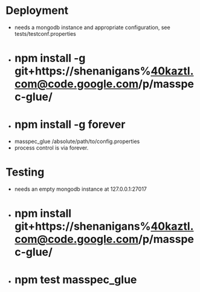 



Deployment
==========
* needs a mongodb instance and appropriate configuration, see tests/testconf.properties
* # npm install -g git+https://shenanigans%40kaztl.com@code.google.com/p/masspec-glue/ 
* # npm install -g forever
* masspec_glue /absolute/path/to/config.properties
* process control is via forever.

Testing
=======
* needs an empty mongodb instance at 127.0.0.1:27017
* # npm install git+https://shenanigans%40kaztl.com@code.google.com/p/masspec-glue/ 
* # npm test masspec_glue

